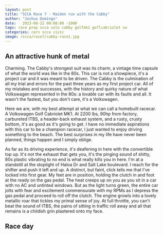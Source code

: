 ```yaml
---
layout: post
title: "SCCA Race 7 - Maiden run with the Cabby"
author: "Joshua Domingo"
date:   2023-08-22 00:00:00 -1000
tags: race prep scca solo cabby golfmk1 goflcabriolet vw 
categories: cars scca civic
image: /scca/race7/cabby-race1.jpg
---
```


## An attractive hunk of metal

Charming. The Cabby's strongest suit was its charm, a vintage time capsule of what the world was like in the 80s. This car is not a showpiece, it's a project car and it was meant to be driven. The Cabby is the culmination of all my trial and errors for the past three years as my first project car. All of my mistakes and successes, with the history and quirky nature of what Volkswagen represented in the 80s: a lovable car with its faults and all. It wasn't the fastest, but you don't care, it's a Volkswagen.

Here we are, with my best attempt at what we can call a homebuilt racecar. A Volkswagen Golf Cabriolet MK1. At 2200 lbs, 90hp from factory, carbureted ITBS, a header-back exhaust system, and a rusty, crusty bottom, it's as good as it's going to get. I have no immediate aspirations with this car to be a champion racecar, I just wanted to enjoy driving something to the beach. The best surprises in my life have never been planned, things happen and I simply oblige.

As far as its driving experience, it's deafening in here with the convertible top up. It's not the exhaust that gets you, it's the pinging sound of shitty, 80s plastic vibrating to no end is what really kills you in here. I'm at a standstill at the stoplight of Haloa Dr and Salt Lake boulevard. I reach for the shifter and push it left and up. A distinct, but faint, click tells me that I've locked into first gear. My feet are in position, holding the clutch in and foot at the ready on the gas pedal. The heat creeps up on you as you sit in a car with no AC and untinted windows. But as the light turns green, the entire car jolts with fear and excitement commensurate with my RPMs as I depress the gas pedal and proceed to roll off the clutch. The engine growls into a lovely metallic roar that tickles my primal sense of joy. At full throttle, you can't beat the sound of ITBS, the pains of sitting in traffic roll away and all that remains is a childish grin plastered onto my face.

## Race day

